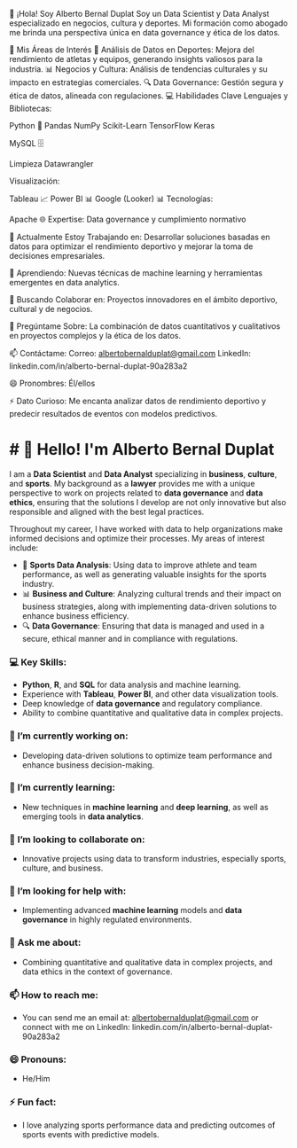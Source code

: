 
👋 ¡Hola! Soy Alberto Bernal Duplat
Soy un Data Scientist y Data Analyst especializado en negocios, cultura y deportes. Mi formación como abogado me brinda una perspectiva única en data governance y ética de los datos.

🌟 Mis Áreas de Interés
🏅 Análisis de Datos en Deportes: Mejora del rendimiento de atletas y equipos, generando insights valiosos para la industria.
📊 Negocios y Cultura: Análisis de tendencias culturales y su impacto en estrategias comerciales.
🔍 Data Governance: Gestión segura y ética de datos, alineada con regulaciones.
💻 Habilidades Clave
Lenguajes y Bibliotecas:

Python 🐍
Pandas
NumPy
Scikit-Learn
TensorFlow
Keras

MySQL 🗄️

Limpieza 
Datawrangler 

Visualización:

Tableau 📈
Power BI 📊
Google (Looker) 📊
Tecnologías:

Apache 🌐
Expertise: Data governance y cumplimiento normativo

🔭 Actualmente Estoy Trabajando en:
Desarrollar soluciones basadas en datos para optimizar el rendimiento deportivo y mejorar la toma de decisiones empresariales.

🌱 Aprendiendo:
Nuevas técnicas de machine learning y herramientas emergentes en data analytics.

🤝 Buscando Colaborar en:
Proyectos innovadores en el ámbito deportivo, cultural y de negocios.

🤔 Pregúntame Sobre:
La combinación de datos cuantitativos y cualitativos en proyectos complejos y la ética de los datos.

📫 Contáctame:
Correo: albertobernalduplat@gmail.com
LinkedIn: linkedin.com/in/alberto-bernal-duplat-90a283a2

😄 Pronombres:
Él/ellos

⚡ Dato Curioso:
Me encanta analizar datos de rendimiento deportivo y predecir resultados de eventos con modelos predictivos.




# # 👋 Hello! I'm **Alberto Bernal Duplat**

I am a **Data Scientist** and **Data Analyst** specializing in **business**, **culture**, and **sports**. My background as a **lawyer** provides me with a unique perspective to work on projects related to **data governance** and **data ethics**, ensuring that the solutions I develop are not only innovative but also responsible and aligned with the best legal practices.

Throughout my career, I have worked with data to help organizations make informed decisions and optimize their processes. My areas of interest include:

- 🏅 **Sports Data Analysis**: Using data to improve athlete and team performance, as well as generating valuable insights for the sports industry.
- 📊 **Business and Culture**: Analyzing cultural trends and their impact on business strategies, along with implementing data-driven solutions to enhance business efficiency.
- 🔍 **Data Governance**: Ensuring that data is managed and used in a secure, ethical manner and in compliance with regulations.

### 💻 **Key Skills:**
- **Python**, **R**, and **SQL** for data analysis and machine learning.
- Experience with **Tableau**, **Power BI**, and other data visualization tools.
- Deep knowledge of **data governance** and regulatory compliance.
- Ability to combine quantitative and qualitative data in complex projects.

### 🔭 **I’m currently working on:**
- Developing data-driven solutions to optimize team performance and enhance business decision-making.

### 🌱 **I’m currently learning:**
- New techniques in **machine learning** and **deep learning**, as well as emerging tools in **data analytics**.

### 👯 **I’m looking to collaborate on:**
- Innovative projects using data to transform industries, especially sports, culture, and business.

### 🤔 **I’m looking for help with:**
- Implementing advanced **machine learning** models and **data governance** in highly regulated environments.

### 💬 **Ask me about:**
- Combining quantitative and qualitative data in complex projects, and data ethics in the context of governance.

### 📫 **How to reach me:**
- You can send me an email at: albertobernalduplat@gmail.com or connect with me on LinkedIn: linkedin.com/in/alberto-bernal-duplat-90a283a2

### 😄 **Pronouns:**
- He/Him

### ⚡ **Fun fact:**
- I love analyzing sports performance data and predicting outcomes of sports events with predictive models.


<!--
**albertobd2024/albertobd2024** is a ✨ _special_ ✨ repository because its `README.md` (this file) appears on your GitHub profile.

Here are some ideas to get you started:

- 🔭 I’m currently working on ...
- 🌱 I’m currently learning ...
- 👯 I’m looking to collaborate on ...
- 🤔 I’m looking for help with ...
- 💬 Ask me about ...
- 📫 How to reach me: ...
- 😄 Pronouns: ...
- ⚡ Fun fact: ...
-->
